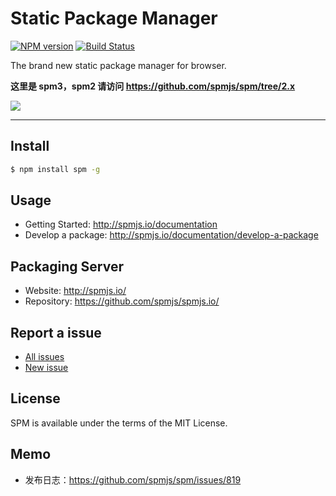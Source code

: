 # Static Package Manager

[![NPM version](https://img.shields.io/npm/v/spm.svg?style=flat)](https://npmjs.org/package/spm)
[![Build Status](https://img.shields.io/travis/spmjs/spm.svg?style=flat)](https://travis-ci.org/spmjs/spm)

The brand new static package manager for browser.

**这里是 spm3，spm2 请访问 https://github.com/spmjs/spm/tree/2.x**

![](https://i.alipayobjects.com/i/localhost/png/201404/2YQxOTYoFp.png)

---

## Install

```bash
$ npm install spm -g
```

## Usage

- Getting Started: http://spmjs.io/documentation
- Develop a package: http://spmjs.io/documentation/develop-a-package

## Packaging Server

- Website: http://spmjs.io/
- Repository: https://github.com/spmjs/spmjs.io/

## Report a issue

* [All issues](https://github.com/spmjs/spm/issues)
* [New issue](https://github.com/spmjs/spm/issues/new)

## License

SPM is available under the terms of the MIT License.

## Memo

* 发布日志：https://github.com/spmjs/spm/issues/819
